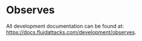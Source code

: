# Observes

All development documentation
can be found at:
<https://docs.fluidattacks.com/development/observes>.
